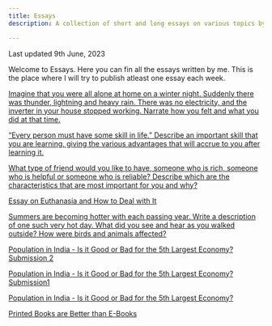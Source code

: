 ```yaml
---
title: Essays
description: A collection of short and long essays on various topics by Mayank Vikash.

---
```


Last updated 9th June, 2023

Welcome to Essays. Here you can fin all the essays written by me. This is the place where I will try to publish atleast one essay each week.

[Imagine that you were all alone at home on a winter night. Suddenly there was thunder, lightning and heavy rain. There was no electricity, and the inverter in your house stopped working. Narrate how you felt and what you did at that time.
](https://mayankvikash.in/essays/imagine-that-you-were-all-alone-at-home-on-a-winter-night-suddenly-there-was-thunder-lightning-and-heavy-rain-there-was-no-electricity/)

[“Every person must have some skill in life.” Describe an important skill that you are learning, giving the various advantages that will accrue to you after learning it.](https://mayankvikash.in/essays/every-person-must-have-some-skill-in-life-describe-an-important-skill-that-you-are-learning-giving-the-various-advantages-that-will-accrue-to-you/)

[What type of friend would you like to have, someone who is rich, someone who is helpful or someone who is reliable? Describe which are the characteristics that are most important for you and why?
](https://mayankvikash.in/essays/what-type-of-friend-would-you-like-to-have-someone-who-is-rich-someone-who-is-helpful-or-someone-who-is-reliable-describe-which-are-the-characteris/)

[Essay on Euthanasia and How to Deal with It](https://mayankvikash.in/essays/Essay-on-Euthanasia-and-How-to-Deal-with-It)

[Summers are becoming hotter with each passing year. Write a description of one such very hot day. What did you see and hear as you walked outside? How were birds and animals affected?
](https://mayankvikash.in/essays/summers-are-becoming-hotter-with-each-passing-year-write-a-description-of-one-such-very-hot-day-what-did-you-see-and-hear-as-you-walked-outside/)

[Population in India - Is it Good or Bad for the 5th Largest Economy? Submission 2](https://mayankvikash.in/essays/Population-in-India-Is-it-Good-or-Bad-for-the-5th-Largest-Economy-submissioni-2/)

[Population in India - Is it Good or Bad for the 5th Largest Economy? Submission1](https://mayankvikash.in/essays/Population-in-India-Is-it-Good-or-Bad-for-the-5th-Largest-Economy-submissioni-1/)

[Population in India - Is it Good or Bad for the 5th Largest Economy?
](https://mayankvikash.in/essays/Population-in-India-Is-it-Good-or-Bad-for-the-5th-Largest-Economy/)

[Printed Books are Better than E-Books](https://mayankvikash.in/essays/Printed-Books-are-Better-than-E-Books/)
